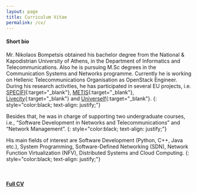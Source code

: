 ```yaml
---
layout: page
title: Curriculum Vitae
permalink: /cv/
---
```


#### **Short bio**


Mr. Nikolaos Bompetsis obtained his bachelor degree from the National & Kapodistrian University of Athens, in the Department of Informatics and Telecommunications. Also he is pursuing M.Sc degrees in the Communication Systems and Networks programme. Currently he is working on Hellenic Telecommunications Organisation as OpenStack Engineer. During his research activities, he has participated in several EU projects, i.e. [SPECIFI](http://www.specifi.eu/){:target="_blank"}, [METIS](https://www.metis2020.com/){:target="_blank"}, [Livecity](http://www.livecity-psp.eu/){:target="_blank"} and [Univerself](http://www.univerself-project.eu/){:target="_blank"}.
{: style="color:black; text-align: justify;"}

Besides that, he was in charge of supporting two undergraduate courses, i.e., “Software Development in Networks and Telecommunications” and “Network Management”.
{: style="color:black; text-align: justify;"}

His main fields of interest are Software Development (Python, C++, Java etc.), System Programming, Software-Defined Networking (SDN), Network Function Virtualization (NFV), Distributed Systems and Cloud Computing.
{: style="color:black; text-align: justify;"}

<br>

#### **[Full CV](../assest/NikolasBompetsisCV.pdf)**

<!-- #### *Work Experience*

##### *Current*
- Employer:
**Hellenic Telecommunications Organization (OTE)**
- Occupation:
**OpenStack Software Engineer**
- Date:
**March 2016 to present**

##### *Previous*

- Employer:
**University of Athens, Department of Informatics**

- Occupation:
**Research & Development**

- Date:
**March 2013 to February 2016** -->


<!-- #### *Education*

##### *M.Sc*

- Institute:
**NTUA - Informatics and Telecommunications**
- Title:
**Communication Systems and Networks**
- Department: -->

<!-- ##### *B.Sc*

- Institute:
**NTUA - Informatics and Telecommunications**
<!-- - Department: -->
<!-- **Informatics and Telecommunications**
- Bachelor Thesis Title:
**Semantic profiling mechanism based on ontologies**  -->
